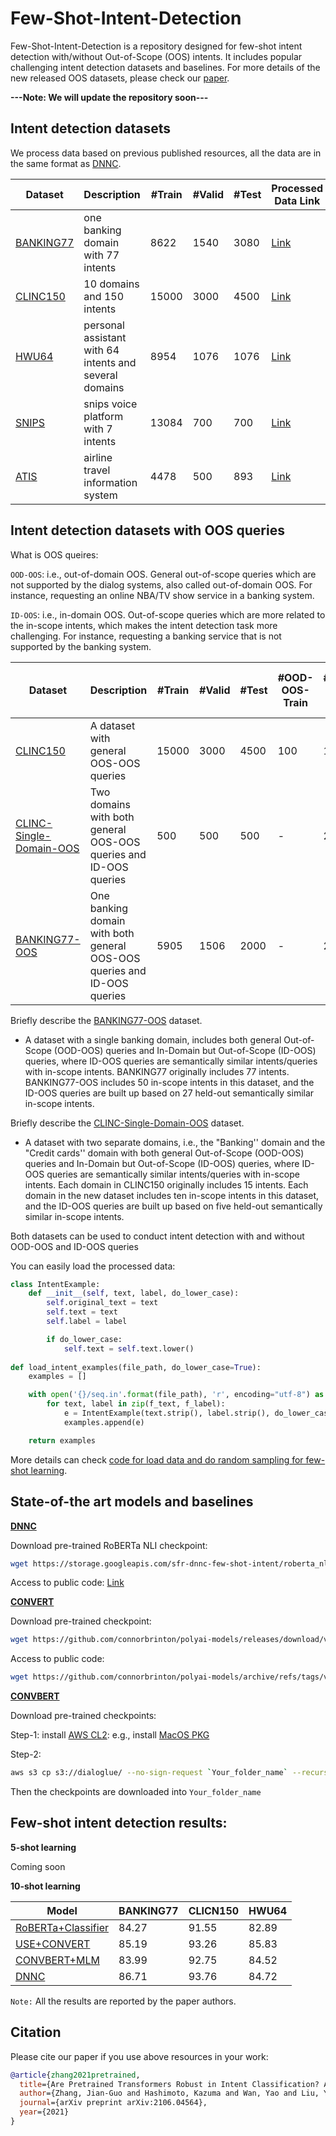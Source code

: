 # Few-Shot-Intent-Detection


Few-Shot-Intent-Detection is a repository designed for few-shot intent detection with/without Out-of-Scope (OOS) intents. It includes popular challenging intent detection datasets and baselines. For more details of the new released OOS datasets, please check our [paper](https://arxiv.org/abs/2106.04564).


**---Note: We will update the repository soon---**

## Intent detection datasets

We process data based on previous published resources, all the data are in the same format as [DNNC](https://github.com/salesforce/DNNC-few-shot-intent). 


| Dataset      	| Description  | #Train | #Valid | #Test 	|  Processed Data Link| 
|--------------	|------	|------	|------	|---------------	|------	|
| [BANKING77](https://arxiv.org/abs/2003.04807)      	| one banking domain with 77 intents  |8622|1540| 3080  	|  [Link](https://github.com/jianguoz/Few-Shot-Intent-Detection/tree/main/Datasets/BANKING77)                  	|
| [CLINC150](https://www.aclweb.org/anthology/D19-1131/)        | 10 domains and 150 intents |15000| 3000	| 4500 	| [Link](https://github.com/jianguoz/Few-Shot-Intent-Detection/tree/main/Datasets/CLINC150)|                                              	| Link	|
| [HWU64](https://arxiv.org/abs/1903.05566)        | personal assistant with 64 intents and several domains                                                 |8954| 1076	| 1076 	|  [Link](https://github.com/jianguoz/Few-Shot-Intent-Detection/tree/main/Datasets/HWU64)	|
| [SNIPS](https://arxiv.org/pdf/1805.10190.pdf)        |snips voice platform with 7 intents   |13084| 700	| 700 	|  [Link](https://github.com/jianguoz/Few-Shot-Intent-Detection/tree/main/Datasets/SNIPS)	|
| [ATIS](https://ieeexplore.ieee.org/document/5700816)        |airline travel information system   |4478| 500	| 893 	|  [Link](https://github.com/jianguoz/Few-Shot-Intent-Detection/tree/main/Datasets/SNIPS)	|



## Intent detection datasets with OOS queries


What is OOS queires:

`OOD-OOS`: i.e., out-of-domain OOS. General out-of-scope queries which are not supported by the dialog systems, also called out-of-domain OOS. For instance, requesting an online NBA/TV show service in a banking system.

`ID-OOS`: i.e., in-domain OOS. Out-of-scope queries which are more related to the in-scope intents, which makes the intent detection task more challenging. For instance, requesting a banking service that is not supported by the banking system.

| Dataset      	| Description  | #Train | #Valid | #Test 	|#OOD-OOS-Train |#OOD-OOS-Valid|#OOD-OOS-Test| #ID-OOS-Train |#ID-OOS-Valid|#ID-OOS-Test| Processed Data Link| 
|--------------	|------	|------	|------	|---------------	|------	|------	|------	|------	|------	|------|------	|
| [CLINC150](https://www.aclweb.org/anthology/D19-1131/)        | A dataset with general OOS-OOS queries |15000| 3000	| 4500  |	100| 100|1000| -|-|-|[Link](https://github.com/jianguoz/Few-Shot-Intent-Detection/tree/main/Datasets/CLINC150)|
| [CLINC-Single-Domain-OOS](https://arxiv.org/abs/2106.04564)        | Two domains with both general OOS-OOS queries and ID-OOS queries |500| 500	| 500  |-	| 200|1000| -|400|350|[Link](https://github.com/jianguoz/Few-Shot-Intent-Detection/tree/main/Datasets/CLINC-Single-Domain-OOS)|                                             
| [BANKING77-OOS](https://arxiv.org/abs/2106.04564)        | One banking domain with both general OOS-OOS queries and ID-OOS queries |5905| 1506	| 2000  |-	| 200|1000| 2062|530|1080|[Link](https://github.com/jianguoz/Few-Shot-Intent-Detection/tree/main/Datasets/BANKING77-OOS)|      


Briefly describe the [BANKING77-OOS](https://arxiv.org/abs/2106.04564) dataset. 

*  A dataset with a single banking domain, includes both general Out-of-Scope (OOD-OOS) queries and In-Domain but Out-of-Scope (ID-OOS) queries, where ID-OOS queries are semantically similar intents/queries with in-scope intents.  BANKING77 originally includes 77 intents. BANKING77-OOS includes 50 in-scope intents in this dataset, and the ID-OOS queries are built up based on 27 held-out semantically similar in-scope intents.

Briefly describe the [CLINC-Single-Domain-OOS](https://arxiv.org/abs/2106.04564) dataset. 

*  A dataset with two separate domains, i.e., the  "Banking''  domain and the "Credit cards''  domain with both general Out-of-Scope (OOD-OOS) queries and In-Domain but Out-of-Scope (ID-OOS) queries, where ID-OOS queries are semantically similar intents/queries with in-scope intents. Each domain in CLINC150 originally includes 15 intents. Each domain in the new dataset includes ten in-scope intents in this dataset, and the ID-OOS queries are built up based on five held-out semantically similar in-scope intents.

Both datasets can be used to conduct intent detection with and without OOD-OOS and ID-OOS queries


You can easily load the processed data:
```python
class IntentExample:
    def __init__(self, text, label, do_lower_case):
        self.original_text = text
        self.text = text
        self.label = label

        if do_lower_case:
            self.text = self.text.lower()
        
def load_intent_examples(file_path, do_lower_case=True):
    examples = []

    with open('{}/seq.in'.format(file_path), 'r', encoding="utf-8") as f_text, open('{}/label'.format(file_path), 'r', encoding="utf-8") as f_label:
        for text, label in zip(f_text, f_label):
            e = IntentExample(text.strip(), label.strip(), do_lower_case)
            examples.append(e)

    return examples
```

More details can check [code for load data and do random sampling for few-shot learning](https://github.com/salesforce/DNNC-few-shot-intent/blob/master/train_classifier.py#L127).

## State-of-the art models and baselines


**[DNNC](https://www.aclweb.org/anthology/2020.emnlp-main.411/)**

Download pre-trained RoBERTa NLI checkpoint: 
```bash
wget https://storage.googleapis.com/sfr-dnnc-few-shot-intent/roberta_nli.zip
```
Access to public code: [Link](https://github.com/salesforce/DNNC-few-shot-intent)

**[CONVERT](https://www.aclweb.org/anthology/2020.nlp4convai-1.5/)**

Download pre-trained checkpoint: 
```bash
wget https://github.com/connorbrinton/polyai-models/releases/download/v1.0/model.tar.gz
```

Access to public code:
```bash
wget https://github.com/connorbrinton/polyai-models/archive/refs/tags/v1.0.zip
```


**[CONVBERT](https://arxiv.org/abs/2009.13570)** 

Download pre-trained checkpoints: 

Step-1: install [AWS CL2](https://aws.amazon.com/cli/): e.g., install [MacOS PKG](https://awscli.amazonaws.com/AWSCLIV2.pkg)

Step-2: 
```bash
aws s3 cp s3://dialoglue/ --no-sign-request `Your_folder_name` --recursive
```
Then the checkpoints are downloaded into  `Your_folder_name`

## Few-shot intent detection results:

**5-shot learning**

Coming soon

**10-shot learning**

| Model      	| BANKING77  | CLICN150 | HWU64 | 
|--------------	|------	|------	|------	|
|[RoBERTa+Classifier](https://www.aclweb.org/anthology/2020.emnlp-main.411/) | 84.27 | 91.55 | 82.89 |
|[USE+CONVERT](https://www.aclweb.org/anthology/2020.nlp4convai-1.5/)        | 85.19 | 93.26 | 85.83 | 
|[CONVBERT+MLM](https://arxiv.org/abs/2009.13570)       | 83.99 | 92.75 | 84.52 |
|[DNNC](https://www.aclweb.org/anthology/2020.emnlp-main.411/)               | 86.71 | 93.76 | 84.72 | 

`Note:` All the results are reported by the paper authors.

## Citation

Please cite our paper if you use above resources in your work:

```bibtex
@article{zhang2021pretrained,
  title={Are Pretrained Transformers Robust in Intent Classification? A Missing Ingredient in Evaluation of Out-of-Scope Intent Detection},
  author={Zhang, Jian-Guo and Hashimoto, Kazuma and Wan, Yao and Liu, Ye and Xiong, Caiming and Yu, Philip S},
  journal={arXiv preprint arXiv:2106.04564},
  year={2021}
}
```

